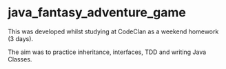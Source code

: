 # java_fantasy_adventure_game
This was developed whilst studying at CodeClan as a weekend homework (3 days).

The aim was to practice inheritance, interfaces, TDD and writing Java Classes.
